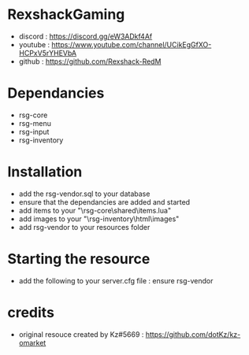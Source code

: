 # RexshackGaming
- discord : https://discord.gg/eW3ADkf4Af
- youtube : https://www.youtube.com/channel/UCikEgGfXO-HCPxV5rYHEVbA
- github : https://github.com/Rexshack-RedM

# Dependancies
- rsg-core
- rsg-menu
- rsg-input
- rsg-inventory

# Installation
- add the rsg-vendor.sql to your database
- ensure that the dependancies are added and started
- add items to your "\rsg-core\shared\items.lua"
- add images to your "\rsg-inventory\html\images"
- add rsg-vendor to your resources folder

# Starting the resource
- add the following to your server.cfg file : ensure rsg-vendor
 
# credits
- original resouce created by Kz#5669 : https://github.com/dotKz/kz-omarket
